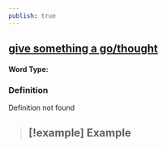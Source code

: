 ```yaml
---
publish: true
---
```

## [give something a go/thought](https://dictionary.cambridge.org/dictionary/english/give-something-a-go/thought)

#### Word Type: 
### Definition
Definition not found

>[!example] Example
> - 
